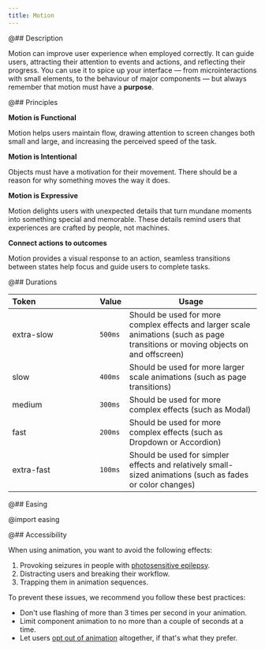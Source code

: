 ```yaml
---
title: Motion
---
```


@## Description

Motion can improve user experience when employed correctly. It can guide users, attracting their attention to events and actions, and reflecting their progress. You can use it to spice up your interface — from microinteractions with small elements, to the behaviour of major components — but always remember that motion must have a **purpose**.

@## Principles

**Motion is Functional**

Motion helps users maintain flow, drawing attention to screen changes both small and large, and increasing the perceived speed of the task.

**Motion is Intentional**

Objects must have a motivation for their movement. There should be a reason for why something moves the way it does.

**Motion is Expressive**

Motion delights users with unexpected details that turn mundane moments into something special and memorable. These details remind users that experiences are crafted by people, not machines.

**Connect actions to outcomes**

Motion provides a visual response to an action, seamless transitions between states help focus and guide users to complete tasks.

@## Durations

| Token            | Value   | Usage                                                                                                                             |
| ---------------- | ------- | --------------------------------------------------------------------------------------------------------------------------------- |
| extra-slow       | `500ms` | Should be used for more complex effects and larger scale animations (such as page transitions or moving objects on and offscreen) |
| slow             | `400ms` | Should be used for more larger scale animations (such as page transitions)                                                        |
| medium           | `300ms` | Should be used for more complex effects (such as Modal)                                                                           |
| fast             | `200ms` | Should be used for more complex effects (such as Dropdown or Accordion)                                                           |
| extra-fast       | `100ms` | Should be used for simpler effects and relatively small-sized animations (such as fades or color changes)                         |

@## Easing

@import easing

@## Accessibility

When using animation, you want to avoid the following effects:

1. Provoking seizures in people with [photosensitive epilepsy](https://www.epilepsy.com/what-is-epilepsy/seizure-triggers/photosensitivity#:~:text=For%20about%203%25%20of%20people,is%20known%20as%20photosensitive%20epilepsy).
2. Distracting users and breaking their workflow.
3. Trapping them in animation sequences.

To prevent these issues, we recommend you follow these best practices:

- Don't use flashing of more than 3 times per second in your animation.
- Limit component animation to no more than a couple of seconds at a time.
- Let users [opt out of animation](https://developer.mozilla.org/en-US/docs/Web/CSS/@media/prefers-reduced-motion) altogether, if that's what they prefer.
